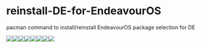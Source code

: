 # reinstall-DE-for-EndeavourOS

pacman command to install/reinstall EndeavourOS package selection for DE 


[![](https://sourcerer.io/fame/killajoe/killajoe/reinstall-DE-for-EndeavourOS/images/0)](https://sourcerer.io/fame/killajoe/killajoe/reinstall-DE-for-EndeavourOS/links/0)[![](https://sourcerer.io/fame/killajoe/killajoe/reinstall-DE-for-EndeavourOS/images/1)](https://sourcerer.io/fame/killajoe/killajoe/reinstall-DE-for-EndeavourOS/links/1)[![](https://sourcerer.io/fame/killajoe/killajoe/reinstall-DE-for-EndeavourOS/images/2)](https://sourcerer.io/fame/killajoe/killajoe/reinstall-DE-for-EndeavourOS/links/2)[![](https://sourcerer.io/fame/killajoe/killajoe/reinstall-DE-for-EndeavourOS/images/3)](https://sourcerer.io/fame/killajoe/killajoe/reinstall-DE-for-EndeavourOS/links/3)[![](https://sourcerer.io/fame/killajoe/killajoe/reinstall-DE-for-EndeavourOS/images/4)](https://sourcerer.io/fame/killajoe/killajoe/reinstall-DE-for-EndeavourOS/links/4)[![](https://sourcerer.io/fame/killajoe/killajoe/reinstall-DE-for-EndeavourOS/images/5)](https://sourcerer.io/fame/killajoe/killajoe/reinstall-DE-for-EndeavourOS/links/5)[![](https://sourcerer.io/fame/killajoe/killajoe/reinstall-DE-for-EndeavourOS/images/6)](https://sourcerer.io/fame/killajoe/killajoe/reinstall-DE-for-EndeavourOS/links/6)[![](https://sourcerer.io/fame/killajoe/killajoe/reinstall-DE-for-EndeavourOS/images/7)](https://sourcerer.io/fame/killajoe/killajoe/reinstall-DE-for-EndeavourOS/links/7)
